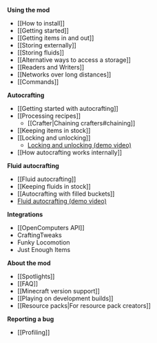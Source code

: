 **Using the mod**

- [[How to install]]
- [[Getting started]]
- [[Getting items in and out]]
- [[Storing externally]]
- [[Storing fluids]]
- [[Alternative ways to access a storage]]
- [[Readers and Writers]]
- [[Networks over long distances]]
- [[Commands]]

**Autocrafting**

- [[Getting started with autocrafting]]
- [[Processing recipes]]
  - [[Crafter|Chaining crafters#chaining]]
- [[Keeping items in stock]]
- [[Locking and unlocking]]
  - [Locking and unlocking (demo video)](https://www.youtube.com/watch?v=c9s-IfDPKxw)
- [[How autocrafting works internally]]

**Fluid autocrafting**

- [[Fluid autocrafting]]
- [[Keeping fluids in stock]]
- [[Autocrafting with filled buckets]]
- [Fluid autocrafting (demo video)](https://www.youtube.com/watch?v=6v-e_NdLEnI)

**Integrations**

- [[OpenComputers API]]
- CraftingTweaks
- Funky Locomotion
- Just Enough Items

**About the mod**

- [[Spotlights]]
- [[FAQ]]
- [[Minecraft version support]]
- [[Playing on development builds]]
- [[Resource packs|For resource pack creators]]

**Reporting a bug**

- [[Profiling]]
